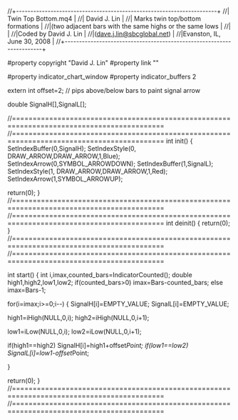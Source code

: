 //+----------------------------------------------------------------------+
//|                                                  Twin Top Bottom.mq4 |
//|                                                         David J. Lin |
//| Marks twin top/bottom formations                                     |
//|(two adjacent bars with the same highs or the same lows            |
//|                                                                      |
//|Coded by David J. Lin                                                 |
//|(dave.j.lin@sbcglobal.net)                                            |
//|Evanston, IL, June 30, 2008                                           |
//+----------------------------------------------------------------------+

#property copyright "David J. Lin"
#property link      ""

#property indicator_chart_window
#property indicator_buffers 2

extern int offset=2; // pips above/below bars to paint signal arrow

double SignalH[],SignalL[];

//===========================================================================================
//===========================================================================================
int init() 
{
 SetIndexBuffer(0,SignalH);
 SetIndexStyle(0, DRAW_ARROW,DRAW_ARROW,1,Blue);
 SetIndexArrow(0,SYMBOL_ARROWDOWN);
 SetIndexBuffer(1,SignalL);
 SetIndexStyle(1, DRAW_ARROW,DRAW_ARROW,1,Red); 
 SetIndexArrow(1,SYMBOL_ARROWUP);
 
 return(0);
}
//===========================================================================================
//===========================================================================================
int deinit()
{
 return(0);
}
//===========================================================================================
//===========================================================================================

int start() 
{
 int i,imax,counted_bars=IndicatorCounted();
 double high1,high2,low1,low2;
 if(counted_bars>0) imax=Bars-counted_bars;
 else imax=Bars-1; 
 
 for(i=imax;i>=0;i--) 
 {
  SignalH[i]=EMPTY_VALUE;
  SignalL[i]=EMPTY_VALUE;
  
  high1=iHigh(NULL,0,i);
  high2=iHigh(NULL,0,i+1);
  
  low1=iLow(NULL,0,i);
  low2=iLow(NULL,0,i+1);
  
  if(high1==high2) SignalH[i]=high1+offset*Point;
  if(low1==low2)   SignalL[i]=low1-offset*Point;
  
 }

 return(0);
}
//===========================================================================================
//===========================================================================================
